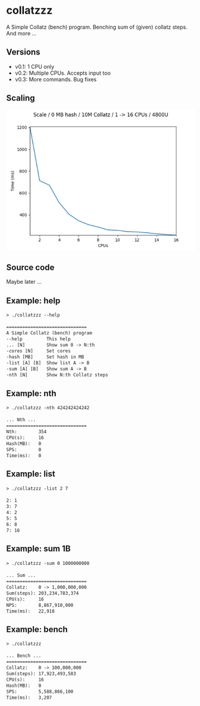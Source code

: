 # collatzzz

A Simple Collatz (bench) program.
Benching sum of (given) collatz steps.
And more ...

## Versions

- v0.1: 1 CPU only
- v0.2: Multiple CPUs. Accepts input too
- v0.3: More commands. Bug fixes

## Scaling

![Scaling](https://raw.githubusercontent.com/SamuraiDangyo/collatzzz/main/10M-0MB-1-16CPU.png)

## Source code

Maybe later ...

## Example: help

```
> ./collatzzz --help

==============================
A Simple Collatz (bench) program
--help         This help
... [N]        Show sum 0 -> N:th
-cores [N]     Set cores
-hash [MB]     Set hash in MB
-list [A] [B]  Show list A -> B
-sum [A] [B]   Show sum A -> B
-nth [N]       Show N:th Collatz steps
```

## Example: nth

```
> ./collatzzz -nth 424242424242

... Nth ...
==============================
Nth:        354
CPU(s):     16
Hash(MB):   0
SPS:        0
Time(ms):   0
```

## Example: list

```
> ./collatzzz -list 2 7

2: 1
3: 7
4: 2
5: 5
6: 8
7: 16
```

## Example: sum 1B

```
> ./collatzzz -sum 0 1000000000

... Sum ...
==============================
Collatz:    0 -> 1,000,000,000
Sum(steps): 203,234,783,374
CPU(s):     16
NPS:        8,867,910,000
Time(ms):   22,918
```

## Example: bench

```
> ./collatzzz

... Bench ...
==============================
Collatz:    0 -> 100,000,000
Sum(steps): 17,923,493,583
CPU(s):     16
Hash(MB):   0
SPS:        5,588,866,100
Time(ms):   3,207
```
